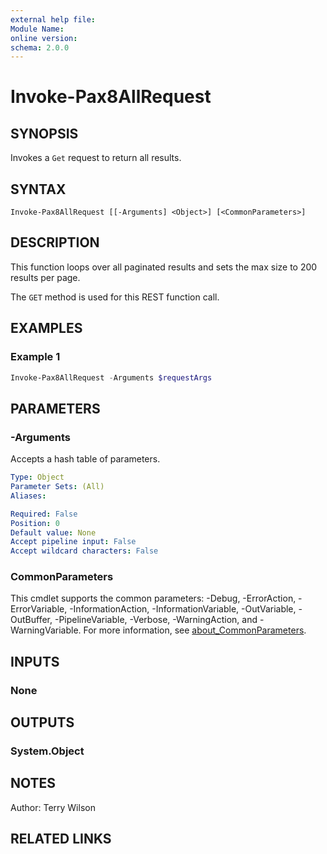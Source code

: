```yaml
---
external help file:
Module Name:
online version:
schema: 2.0.0
---
```


# Invoke-Pax8AllRequest

## SYNOPSIS
Invokes a `Get` request to return all results.

## SYNTAX

```
Invoke-Pax8AllRequest [[-Arguments] <Object>] [<CommonParameters>]
```

## DESCRIPTION
This function loops over all paginated results and sets the max size to 200 results per page.

The `GET` method is used for this REST function call.

## EXAMPLES

### Example 1
```powershell
Invoke-Pax8AllRequest -Arguments $requestArgs
```

## PARAMETERS

### -Arguments
Accepts a hash table of parameters.

```yaml
Type: Object
Parameter Sets: (All)
Aliases:

Required: False
Position: 0
Default value: None
Accept pipeline input: False
Accept wildcard characters: False
```

### CommonParameters
This cmdlet supports the common parameters: -Debug, -ErrorAction, -ErrorVariable, -InformationAction, -InformationVariable, -OutVariable, -OutBuffer, -PipelineVariable, -Verbose, -WarningAction, and -WarningVariable. For more information, see [about_CommonParameters](http://go.microsoft.com/fwlink/?LinkID=113216).

## INPUTS

### None

## OUTPUTS

### System.Object
## NOTES
Author: Terry Wilson

## RELATED LINKS
